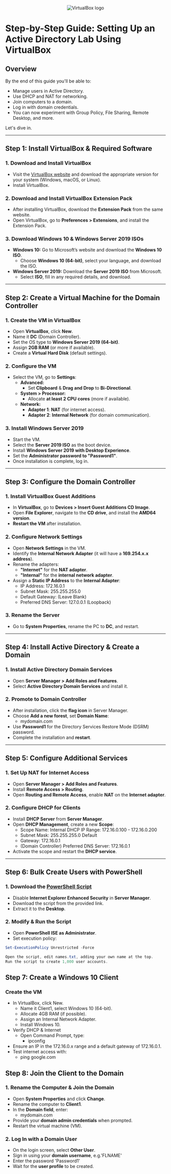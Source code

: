 <p align="center">
<img src="https://i.imgur.com/RLMgzCB.png" alt="VirtualBox logo"/>
</p>

# **Step-by-Step Guide: Setting Up an Active Directory Lab Using VirtualBox**

## **Overview**
By the end of this guide you'll be able to: 

- Manage users in Active Directory.
- Use DHCP and NAT for networking.
- Join computers to a domain.
- Log in with domain credentials.
- You can now experiment with Group Policy, File Sharing, Remote Desktop, and more.

Let's dive in. 

---

## **Step 1: Install VirtualBox & Required Software**
### **1. Download and Install VirtualBox**
- Visit the [VirtualBox website](https://www.virtualbox.org/) and download the appropriate version for your system (Windows, macOS, or Linux).
- Install VirtualBox.

### **2. Download and Install VirtualBox Extension Pack**
- After installing VirtualBox, download the **Extension Pack** from the same website.
- Open VirtualBox, go to **Preferences > Extensions**, and install the Extension Pack.

### **3. Download Windows 10 & Windows Server 2019 ISOs**
- **Windows 10:** Go to Microsoft’s website and download the **Windows 10 ISO**.
  - Choose **Windows 10 (64-bit)**, select your language, and download the ISO.
- **Windows Server 2019:** Download the **Server 2019 ISO** from Microsoft.
  - Select **ISO**, fill in any required details, and download.

---

## **Step 2: Create a Virtual Machine for the Domain Controller**
### **1. Create the VM in VirtualBox**
- Open **VirtualBox**, click **New**.
- Name it **DC** (Domain Controller).
- Set the OS type to **Windows Server 2019 (64-bit)**.
- Assign **2GB RAM** (or more if available).
- Create a **Virtual Hard Disk** (default settings).

### **2. Configure the VM**
- Select the VM, go to **Settings**:
  - **Advanced:**
    - Set **Clipboard** & **Drag and Drop** to **Bi-Directional**.
  - **System > Processor:**
    - Allocate **at least 2 CPU cores** (more if available).
  - **Network:**
    - **Adapter 1**: **NAT** (for internet access).
    - **Adapter 2**: **Internal Network** (for domain communication).

### **3. Install Windows Server 2019**
- Start the VM.
- Select the **Server 2019 ISO** as the boot device.
- Install **Windows Server 2019 with Desktop Experience**.
- Set the **Administrator password to "Password1"**.
- Once installation is complete, log in.

---

## **Step 3: Configure the Domain Controller**
### **1. Install VirtualBox Guest Additions**
- In **VirtualBox**, go to **Devices > Insert Guest Additions CD Image**.
- Open **File Explorer**, navigate to the **CD drive**, and install the **AMD64 version**.
- **Restart the VM** after installation.

### **2. Configure Network Settings**
- Open **Network Settings** in the VM.
- Identify the **Internal Network Adapter** (it will have a **169.254.x.x address**).
- Rename the adapters:
  - **"Internet"** for the **NAT adapter**.
  - **"Internal"** for the **internal network adapter**.
- Assign a **Static IP Address** to the **Internal Adapter**:
  - IP Address: 172.16.0.1
  - Subnet Mask: 255.255.255.0
  - Default Gateway: (Leave Blank)
  - Preferred DNS Server: 127.0.0.1 (Loopback)

### **3. Rename the Server**
- Go to **System Properties**, rename the PC to **DC**, and restart.

---

## **Step 4: Install Active Directory & Create a Domain**
### **1. Install Active Directory Domain Services**
- Open **Server Manager > Add Roles and Features**.
- Select **Active Directory Domain Services** and install it.

### **2. Promote to Domain Controller**
- After installation, click the **flag icon** in Server Manager.
- Choose **Add a new forest**, set **Domain Name**:
  - mydomain.com
- Use **Password1** for the Directory Services Restore Mode (DSRM) password.
- Complete the installation and **restart**.

---

## **Step 5: Configure Additional Services**
### **1. Set Up NAT for Internet Access**
- Open **Server Manager > Add Roles and Features**.
- Install **Remote Access > Routing**.
- Open **Routing and Remote Access**, enable **NAT** on the **Internet adapter**.

### **2. Configure DHCP for Clients**
- Install **DHCP Server** from **Server Manager**.
- Open **DHCP Management**, create a new **Scope**:
  - Scope Name: Internal DHCP IP Range: 172.16.0.100 - 172.16.0.200
  - Subnet Mask: 255.255.255.0 Default
  - Gateway: 172.16.0.1
  - (Domain Controller) Preferred DNS Server: 172.16.0.1
- Activate the scope and restart the **DHCP service**.

---

## **Step 6: Bulk Create Users with PowerShell**
### **1. Download the [PowerShell Script](https://drive.google.com/file/d/1hkAzwuC1C7f0OUyJ-8IwRFnUqpTQkqFa/view?usp=drive_link)**
- Disable **Internet Explorer Enhanced Security** in **Server Manager**.
- Download the script from the provided link.
- Extract it to the **Desktop**.

### **2. Modify & Run the Script**
- Open **PowerShell ISE as Administrator**.
- Set execution policy:  
```powershell
Set-ExecutionPolicy Unrestricted -Force

Open the script, edit names.txt, adding your own name at the top.
Run the script to create 1,000 user accounts.
```
## **Step 7: Create a Windows 10 Client**
### **Create the VM**
- In VirtualBox, click New.
  - Name it Client1, select Windows 10 (64-bit).
  - Allocate 4GB RAM (if possible).
  - Assign an Internal Network Adapter.
  - Install Windows 10.
- Verify DHCP & Internet
  - Open Command Prompt, type:
    - ipconfig
- Ensure an IP in the 172.16.0.x range and a default gateway of 172.16.0.1.
- Test internet access with:
  - ping google.com
 
## **Step 8: Join the Client to the Domain**

### **1. Rename the Computer & Join the Domain**
- Open **System Properties** and click **Change**.
- Rename the computer to **Client1**.
- In the **Domain field**, enter:
  - mydomain.com
- Provide your **domain admin credentials** when prompted.
- Restart the virtual machine (VM).

### **2. Log In with a Domain User**
- On the login screen, select **Other User**.
- Sign in using your **domain username**, e.g.'FLNAME'
- Enter the password 'Password1'
- Wait for the **user profile** to be created.
 
  
 





 

